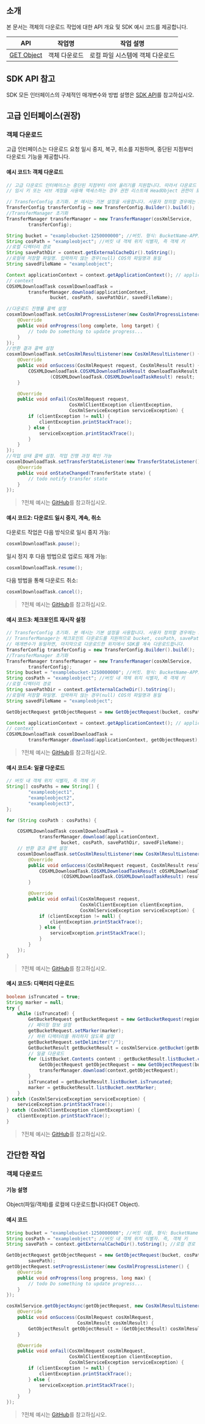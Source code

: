 ## 소개

본 문서는 객체의 다운로드 작업에 대한 API 개요 및 SDK 예시 코드를 제공합니다.

| API                                                          | 작업명         | 작업 설명                                  |
| ------------------------------------------------------------ | -------------- | ----------------------------------------- |
| [GET Object](https://intl.cloud.tencent.com/document/product/436/7753) | 객체 다운로드       | 로컬 파일 시스템에 객체 다운로드        |

## SDK API 참고

SDK 모든 인터페이스의 구체적인 매개변수와 방법 설명은 [SDK API](https://cos-android-sdk-doc-1253960454.file.myqcloud.com/)를 참고하십시오.

## 고급 인터페이스(권장)

### 객체 다운로드

고급 인터페이스는 다운로드 요청 일시 중지, 복구, 취소를 지원하며, 중단된 지점부터 다운로드 기능을 제공합니다.

#### 예시 코드1: 객체 다운로드

[//]: # (.cssg-snippet-transfer-download-object)
```java
// 고급 다운로드 인터페이스는 중단된 지점부터 이어 올리기를 지원합니다. 따라서 다운로드 전에 HEAD를 요청하여 파일 정보를 획득하시기 바랍니다.
// 임시 키 또는 서브 계정을 사용해 액세스하는 경우 권한 리스트에 HeadObject 권한이 포함되어 있는지 확인하십시오.

// TransferConfig 초기화. 본 예시는 기본 설정을 사용합니다. 사용자 정의할 경우에는 SDK 인터페이스 문서 참고
TransferConfig transferConfig = new TransferConfig.Builder().build();
//TransferManager 초기화
TransferManager transferManager = new TransferManager(cosXmlService,
        transferConfig);

String bucket = "examplebucket-1250000000"; //버킷. 형식: BucketName-APPID
String cosPath = "exampleobject"; //버킷 내 객체 위치 식별자, 즉 객체 키
//로컬 디렉터리 경로
String savePathDir = context.getExternalCacheDir().toString();
//로컬에 저장할 파일명. 입력하지 않는 경우(null) COS의 파일명과 동일
String savedFileName = "exampleobject";

Context applicationContext = context.getApplicationContext(); // application
// context
COSXMLDownloadTask cosxmlDownloadTask =
        transferManager.download(applicationContext,
                bucket, cosPath, savePathDir, savedFileName);

//다운로드 진행률 콜백 설정
cosxmlDownloadTask.setCosXmlProgressListener(new CosXmlProgressListener() {
    @Override
    public void onProgress(long complete, long target) {
        // todo Do something to update progress...
    }
});
//반환 결과 콜백 설정
cosxmlDownloadTask.setCosXmlResultListener(new CosXmlResultListener() {
    @Override
    public void onSuccess(CosXmlRequest request, CosXmlResult result) {
        COSXMLDownloadTask.COSXMLDownloadTaskResult downloadTaskResult =
                (COSXMLDownloadTask.COSXMLDownloadTaskResult) result;
    }

    @Override
    public void onFail(CosXmlRequest request,
                       CosXmlClientException clientException,
                       CosXmlServiceException serviceException) {
        if (clientException != null) {
            clientException.printStackTrace();
        } else {
            serviceException.printStackTrace();
        }
    }
});
//작업 상태 콜백 설정. 작업 진행 과정 확인 가능
cosxmlDownloadTask.setTransferStateListener(new TransferStateListener() {
    @Override
    public void onStateChanged(TransferState state) {
        // todo notify transfer state
    }
});
```

>?전체 예시는 [GitHub](https://github.com/tencentyun/cos-snippets/tree/master/Android/app/src/androidTest/java/com/tencent/qcloud/cosxml/cssg/TransferDownloadObject.java)를 참고하십시오.

#### 예시 코드2: 다운로드 일시 중지, 계속, 취소

다운로드 작업은 다음 방식으로 일시 중지 가능:

[//]: # (.cssg-snippet-transfer-download-object-pause)
```java
cosxmlDownloadTask.pause();
```

일시 정지 후 다음 방법으로 업로드 재개 가능:

[//]: # (.cssg-snippet-transfer-download-object-resume)
```java
cosxmlDownloadTask.resume();
```

다음 방법을 통해 다운로드 취소:

[//]: # (.cssg-snippet-transfer-download-object-cancel)
```java
cosxmlDownloadTask.cancel();
```

>?전체 예시는 [GitHub](https://github.com/tencentyun/cos-snippets/tree/master/Android/app/src/androidTest/java/com/tencent/qcloud/cosxml/cssg/TransferDownloadObject.java)를 참고하십시오.

#### 예시 코드3: 체크포인트 재시작 설정

[//]: # (.cssg-snippet-transfer-download-resumable)
```java
// TransferConfig 초기화. 본 예시는 기본 설정을 사용합니다. 사용자 정의할 경우에는 SDK 인터페이스 문서 참고
// TransferManager는 체크포인트 다운로드를 지원하므로 bucket, cosPath, savePathDir, storedFileName만 확인하면 됩니다.
// 매개변수가 동일하면, 마지막으로 다운로드한 위치에서 SDK를 계속 다운로드합니다.
TransferConfig transferConfig = new TransferConfig.Builder().build();
//TransferManager 초기화
TransferManager transferManager = new TransferManager(cosXmlService,
        transferConfig);
String bucket = "examplebucket-1250000000"; //버킷. 형식: BucketName-APPID
String cosPath = "exampleobject"; //버킷 내 객체 위치 식별자, 즉 객체 키
//로컬 디렉터리 경로
String savePathDir = context.getExternalCacheDir().toString();
//로컬에 저장할 파일명. 입력하지 않는 경우(null) COS의 파일명과 동일
String savedFileName = "exampleobject";

GetObjectRequest getObjectRequest = new GetObjectRequest(bucket, cosPath, savePathDir, savedFileName);

Context applicationContext = context.getApplicationContext(); // application
// context
COSXMLDownloadTask cosxmlDownloadTask =
        transferManager.download(applicationContext, getObjectRequest);
```

>?전체 예시는 [GitHub](https://github.com/tencentyun/cos-snippets/tree/master/Android/app/src/androidTest/java/com/tencent/qcloud/cosxml/cssg/TransferDownloadObject.java)를 참고하십시오.

#### 예시 코드4: 일괄 다운로드

[//]: # (.cssg-snippet-transfer-batch-download-objects)
```java
// 버킷 내 객체 위치 식별자, 즉 객체 키
String[] cosPaths = new String[] {
        "exampleobject1",
        "exampleobject2",
        "exampleobject3",
};

for (String cosPath : cosPaths) {

    COSXMLDownloadTask cosxmlDownloadTask =
            transferManager.download(applicationContext,
                    bucket, cosPath, savePathDir, savedFileName);
    // 반환 결과 콜백 설정
    cosxmlDownloadTask.setCosXmlResultListener(new CosXmlResultListener() {
        @Override
        public void onSuccess(CosXmlRequest request, CosXmlResult result) {
            COSXMLDownloadTask.COSXMLDownloadTaskResult cOSXMLDownloadTaskResult =
                    (COSXMLDownloadTask.COSXMLDownloadTaskResult) result;
        }

        @Override
        public void onFail(CosXmlRequest request,
                           CosXmlClientException clientException,
                           CosXmlServiceException serviceException) {
            if (clientException != null) {
                clientException.printStackTrace();
            } else {
                serviceException.printStackTrace();
            }
        }
    });
}
```

>?전체 예시는 [GitHub](https://github.com/tencentyun/cos-snippets/tree/master/Android/app/src/androidTest/java/com/tencent/qcloud/cosxml/cssg/TransferDownloadObject.java)를 참고하십시오.

#### 예시 코드5: 디렉터리 다운로드

[//]: # (.cssg-snippet-transfer-download-directory)
```java
boolean isTruncated = true;
String marker = null;
try {
    while (isTruncated) {
        GetBucketRequest getBucketRequest = new GetBucketRequest(region, bucket, directoryPath);
        // 페이징 정보 설정
        getBucketRequest.setMarker(marker);
        // 하위 디렉터리를 쿼리하지 않도록 설정
        getBucketRequest.setDelimiter("/");
        GetBucketResult getBucketResult = cosXmlService.getBucket(getBucketRequest);
        // 일괄 다운로드
        for (ListBucket.Contents content : getBucketResult.listBucket.contentsList) {
            GetObjectRequest getObjectRequest = new GetObjectRequest(bucket, content.key, savePathDir);
            transferManager.download(context,getObjectRequest);
        }
        isTruncated = getBucketResult.listBucket.isTruncated;
        marker = getBucketResult.listBucket.nextMarker;
    }
} catch (CosXmlServiceException serviceException) {
    serviceException.printStackTrace();
} catch (CosXmlClientException clientException) {
    clientException.printStackTrace();
}
```

>?전체 예시는 [GitHub](https://github.com/tencentyun/cos-snippets/tree/master/Android/app/src/androidTest/java/com/tencent/qcloud/cosxml/cssg/TransferDownloadObject.java)를 참고하십시오.

## 간단한 작업

### 객체 다운로드

#### 기능 설명

Object(파일/객체)를 로컬에 다운로드합니다(GET Object).

#### 예시 코드

[//]: # (.cssg-snippet-get-object)
```java
String bucket = "examplebucket-1250000000"; //버킷 이름, 형식: BucketName-APPID
String cosPath = "exampleobject"; //버킷 내 객체 위치 식별자. 즉, 객체 키
String savePath = context.getExternalCacheDir().toString(); //로컬 경로

GetObjectRequest getObjectRequest = new GetObjectRequest(bucket, cosPath,
        savePath);
getObjectRequest.setProgressListener(new CosXmlProgressListener() {
    @Override
    public void onProgress(long progress, long max) {
        // todo Do something to update progress...
    }
});

cosXmlService.getObjectAsync(getObjectRequest, new CosXmlResultListener() {
    @Override
    public void onSuccess(CosXmlRequest cosXmlRequest,
                          CosXmlResult cosXmlResult) {
        GetObjectResult getObjectResult = (GetObjectResult) cosXmlResult;
    }

    @Override
    public void onFail(CosXmlRequest cosXmlRequest,
                       CosXmlClientException clientException,
                       CosXmlServiceException serviceException) {
        if (clientException != null) {
            clientException.printStackTrace();
        } else {
            serviceException.printStackTrace();
        }
    }
});
```

>?전체 예시는 [GitHub](https://github.com/tencentyun/cos-snippets/tree/master/Android/app/src/androidTest/java/com/tencent/qcloud/cosxml/cssg/GetObject.java)를 참고하십시오.


